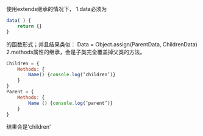 使用extends继承的情况下，
1.data必须为
```javascript
data( ) {
    return {}
}
```
的函数形式；并且结果类似：
Data = Object.assign(ParentData, ChildrenData)
2.methods属性的继承，会是子类完全覆盖掉父类的方法。
```javascript
Children = {
    Methods: {
        Name() {console.log(‘children’)}
    }
}
Parent = {
    Methods: {
        Name () {console.log(‘parent’)}
    }
}
```
结果会是’children’